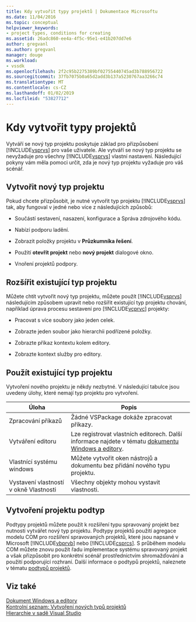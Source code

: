 ```yaml
---
title: Kdy vytvořit typy projektů | Dokumentace Microsoftu
ms.date: 11/04/2016
ms.topic: conceptual
helpviewer_keywords:
- project types, conditions for creating
ms.assetid: 26adc860-ee4a-4f5c-95e1-e41b207dd7e6
author: gregvanl
ms.author: gregvanl
manager: douge
ms.workload:
- vssdk
ms.openlocfilehash: 2f2c95b2275389bf02755440745ad3b788956722
ms.sourcegitcommit: 37fb7075b0a65d2add3b137a5230767aa3266c74
ms.translationtype: MT
ms.contentlocale: cs-CZ
ms.lasthandoff: 01/02/2019
ms.locfileid: "53827712"
---
```

# <a name="when-to-create-project-types"></a>Kdy vytvořit typy projektů
Vytváří se nový typ projektu poskytuje základ pro přizpůsobení [!INCLUDE[vsprvs](../../code-quality/includes/vsprvs_md.md)] pro vaše uživatele. Ale vytváří se nový typ projektu se nevyžaduje pro všechny [!INCLUDE[vsprvs](../../code-quality/includes/vsprvs_md.md)] vlastní nastavení. Následující pokyny vám měla pomoci určit, zda je nový typ projektu vyžaduje pro váš scénář.  
  
## <a name="create-a-new-project-type"></a>Vytvořit nový typ projektu  
 Pokud chcete přizpůsobit, je nutné vytvořit typ projektu [!INCLUDE[vsprvs](../../code-quality/includes/vsprvs_md.md)] tak, aby fungoval v jedné nebo více z následujících způsobů:  
  
-   Součástí sestavení, nasazení, konfigurace a Správa zdrojového kódu.  
  
-   Nabízí podporu ladění.  
  
-   Zobrazit položky projektu v **Průzkumníka řešení**.  
  
-   Použití **otevřít projekt** nebo **nový projekt** dialogové okno.  
  
-   Vnoření projektů podpory.  
  
## <a name="extend-an-existing-project-type"></a>Rozšířit existující typ projektu  
 Můžete chtít vytvořit nový typ projektu, můžete použít [!INCLUDE[vsprvs](../../code-quality/includes/vsprvs_md.md)] následujícím způsobem upravit nebo rozšířit existující typ projektu chování, například úprava procesu sestavení pro [!INCLUDE[vcprvc](../../code-quality/includes/vcprvc_md.md)] projekty:  
  
-   Pracovat s více soubory jako jeden celek.  
  
-   Zobrazte jeden soubor jako hierarchii podřízené položky.  
  
-   Zobrazte příkaz kontextu kolem editory.  
  
-   Zobrazte kontext služby pro editory.  
  
## <a name="use-an-existing-project-type"></a>Použít existující typ projektu  
 Vytvoření nového projektu je někdy nezbytné. V následující tabulce jsou uvedeny úlohy, které nemají typ projektu pro vytvoření.  
  
|Úloha|Popis|  
|----------|-----------------|  
|Zpracování příkazů|Žádné VSPackage dokáže zpracovat příkazy.|  
|Vytváření editoru|Lze registrovat vlastních editorech. Další informace najdete v tématu [dokumentu Windows a editory](https://msdn.microsoft.com/library/603625e1-62b6-413a-bc44-089346e166bc).|  
|Vlastnící systému windows|Můžete vytvořit oken nástrojů a dokumentu bez přidání nového typu projektu.|  
|Vystavení vlastností v okně Vlastnosti|Všechny objekty mohou vystavit vlastnosti.|  
  
## <a name="create-a-project-subtype"></a>Vytvoření projektu podtyp  
 Podtypy projektů můžete použít k rozšíření typu spravovaný projekt bez nutnosti vytvářet nový typ projektu. Podtypy projektů použití agregace modelu COM pro rozšíření spravovaných projektů, které jsou napsané v Microsoft [!INCLUDE[vbprvb](../../code-quality/includes/vbprvb_md.md)] nebo [!INCLUDE[csprcs](../../data-tools/includes/csprcs_md.md)]. S průběhem modelu COM můžete znovu použít řadu implementace systému spravovaný projekt a však přizpůsobit pro konkrétní scénář prostřednictvím shromažďování a použití podporující rozhraní. Další informace o podtypů projektů, naleznete v tématu [podtypů projektů](../../extensibility/internals/project-subtypes.md).  
  
## <a name="see-also"></a>Viz také  
 [Dokument Windows a editory](https://msdn.microsoft.com/library/603625e1-62b6-413a-bc44-089346e166bc)   
 [Kontrolní seznam: Vytvoření nových typů projektů](../../extensibility/internals/checklist-creating-new-project-types.md)   
 [Hierarchie v sadě Visual Studio](../../extensibility/internals/hierarchies-in-visual-studio.md)